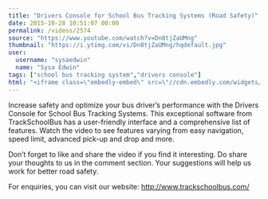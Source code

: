```yaml
---
title: "Drivers Console for School Bus Tracking Systems (Road Safety)"
date: 2015-10-28 10:51:07 00:00
permalink: /videos/2574
source: "https://www.youtube.com/watch?v=Dn8tjZaUMng"
thumbnail: "https://i.ytimg.com/vi/Dn8tjZaUMng/hqdefault.jpg"
user:
  username: "sysaedwin"
  name: "Sysa Edwin"
tags: ["school bus tracking system","drivers console"]
html: "<iframe class=\"embedly-embed\" src=\"//cdn.embedly.com/widgets/media.html?src=https%3A%2F%2Fwww.youtube.com%2Fembed%2FDn8tjZaUMng%3Fwmode%3Dtransparent%26feature%3Doembed&wmode=transparent&url=https%3A%2F%2Fwww.youtube.com%2Fwatch%3Fv%3DDn8tjZaUMng&image=https%3A%2F%2Fi.ytimg.com%2Fvi%2FDn8tjZaUMng%2Fhqdefault.jpg&key=daaebf4d9cdd46779200162d0ca86e20&type=text%2Fhtml&schema=youtube\" width=\"854\" height=\"480\" scrolling=\"no\" frameborder=\"0\" allowfullscreen></iframe>"
---
```


Increase safety and optimize your bus driver’s performance with the Drivers Console for School Bus Tracking Systems. This exceptional software from TrackSchoolBus has a user-friendly interface and a comprehensive list of features. Watch the video to see features varying from easy navigation, speed limit, advanced pick-up and drop and more. 

Don’t forget to like and share the video if you find it interesting. Do share your thoughts to us in the comment section. Your suggestions will help us work for better road safety.

For enquiries, you can visit our website: http://www.trackschoolbus.com/